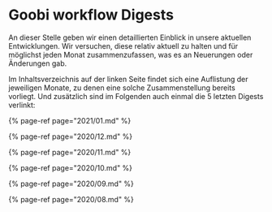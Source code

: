 # Goobi workflow Digests

An dieser Stelle geben wir einen detaillierten Einblick in unsere aktuellen Entwicklungen. Wir versuchen, diese relativ aktuell zu halten und für möglichst jeden Monat zusammenzufassen, was es an Neuerungen oder Änderungen gab.

Im Inhaltsverzeichnis auf der linken Seite findet sich eine Auflistung der jeweiligen Monate, zu denen eine solche Zusammenstellung bereits vorliegt. Und zusätzlich sind im Folgenden auch einmal die 5 letzten Digests verlinkt:

{% page-ref page="2021/01.md" %}

{% page-ref page="2020/12.md" %}

{% page-ref page="2020/11.md" %}

{% page-ref page="2020/10.md" %}

{% page-ref page="2020/09.md" %}

{% page-ref page="2020/08.md" %}

